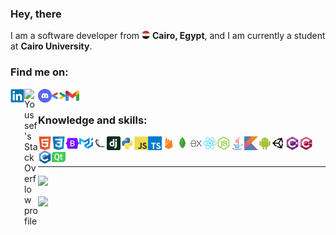 <h3> Hey, there</h3>
<p>
    I am a software developer from
        <img alt="Egypt" width="13px" title="Egypt"
        src="./imgs/egypt-logo.png"/>
    <b>Cairo, Egypt</b>, and I am currently a <span title="Faculty of Computers and Artificial Intelligence">student at <b>Cairo University</b>.</span>
</p>

### Find me on:

<a target="_blank" href="https://www.linkedin.com/in/youssef-attai/" title="My LinkedIn profile">
    <img align="left" alt="Youssef's LinkedIn profile" width="22px" 
    src="./imgs/linkedin-logo.svg"/>
</a>

<a target="_blank" href="https://stackoverflow.com/u/14174934/" title="My StackOverflow profile">
    <img align="left" alt="Youssef's StackOverflow profile" width="22px"
     src="./imgs/stackoverflow-logo.svg"/>
</a>

<a target="_blank" href="https://discord.com/users/832587472411820044/" title="My Discord">
    <img align="left" alt="Youssef's Discord" width="22px"
     src="./imgs/discord.svg"/>
</a>

<a target="_blank" href="https://g.dev/youssef-attai/" title="My Google Developer profile">
    <img align="left" alt="Youssef's Google Developer profile" width="22px" 
    src="./imgs/google-developers.svg"/>
</a>

<a target="_blank" href="mailto:youssefgalalnazem@gmail.com" title="Email me">
    <img align="left" alt="Youssef's Gmail" width="22px" 
    src="./imgs/gmail.svg"/>
</a>

<br/>

### Knowledge and skills:

<p>
    <img align="left" width="22px" title="HTML"
    src="./imgs/html5-original.svg"/>
    <img align="left" width="22px" title="CSS"
    src="./imgs/css3-original.svg"/>
    <img align="left" width="22px" title="Bootstrap"
    src="./imgs/bootstrap-original.svg"/>
        <img align="left" width="22px" title="Material UI"
    src="./imgs/mui.svg"/>
    <img align="left" width="22px" title="Flask"
    src="./imgs/flask-original.png"/>
    <img align="left" width="22px" title="Django"
    src="./imgs/django-plain.svg"/>
    <img align="left" width="22px" title="Python"
    src="./imgs/python-original.svg"/>
    <img align="left" width="22px" title="Javascript"
    src="./imgs/javascript-original.svg"/>
    <img align="left" width="22px" title="Typescript"
    src="./imgs/typescript.svg"/>
    <img align="left" width="22px"title="Firebase"
    src="./imgs/firebase-plain.svg"/>
    <img align="left" width="22px" title="MongoDB"
    src="./imgs/mongodb-original.svg"/>
    <img align="left" width="22px" title="Express.js"
    src="./imgs/express-original.png"/>
    <img align="left" width="22px" title="React.js"
    src="./imgs/react-original.svg"/>
    <img align="left" width="22px" title="Node.js"
    src="./imgs/nodejs-original.svg"/>
    <img align="left" width="22px" title="Java"
    src="./imgs/java-original.svg"/>
    <img align="left" width="22px" title="Kotlin"
    src="./imgs/kotlin-original.svg"/>
    <img align="left" width="22px" title="Android development"
    src="./imgs/android-plain.svg"/>
    <img align="left" width="22px" title="Unity"
    src="./imgs/unity-original.png"/>
    <img align="left" width="22px" title="C#"
    src="./imgs/csharp-original.svg"/>
    <img align="left" width="22px" title="C++"
    src="./imgs/cplusplus-original.svg"/>
    <img align="left" width="22px" title="C"
    src="./imgs/c-original.svg"/>
    <img align="left" width="22px" title="Qt"
    src="./imgs/qt.svg"/>
</p>

<br/>
<br/>
<hr/>

<img 
width="50%" 
src="https://github-readme-stats.vercel.app/api/top-langs/?username=youssef-attai&layout=compact&theme=dark" />

<img width="50%" 
src="http://github-readme-streak-stats.herokuapp.com/?user=youssef-attai&theme=dark&date_format=M%20j%5B%2C%20Y%5D&ring=ff3068&fire=ff3068&sideNums=ff3068" />
